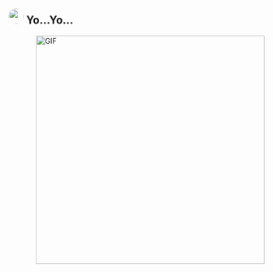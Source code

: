<h2>
  <img src="https://avatars.githubusercontent.com/u/34601545?s=40&v=4" width="30" style="border-radius:50%;margin-top:2px;"/> Yo...Yo...
</h2>
<img align="right" alt="GIF" src="https://media.tenor.com/wyi8Ow2YP6UAAAAd/maja-aaya.gif" width=450 />
